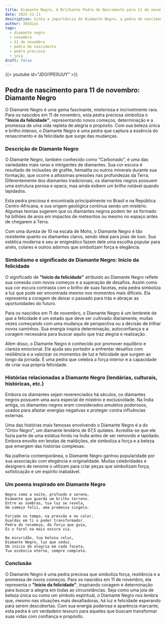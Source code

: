 ```yaml
---
title: Diamante Negro, A Brilhante Pedra de Nascimento para 11 de novembro
date: 2025-11-11
description: Sinta a importância de Diamante Negro, a pedra de nascimento de 11 de novembro que simboliza Início da felicidade. Deixe que sua beleza e significado iluminem seu dia.
author: 365dias
tags:
  - diamante negro
  - novembro
  - 11 de novembro
  - pedra de nascimento
  - pedra preciosa
  - joia
draft: false
---
```


{{< youtube id="JDOi1PE0UUY" >}}

## Pedra de nascimento para 11 de novembro: Diamante Negro

O Diamante Negro é uma gema fascinante, misteriosa e incrivelmente rara. Para os nascidos em 11 de novembro, esta pedra preciosa simboliza o **"Início da felicidade"**, representando novos começos, determinação e a promessa de uma vida repleta de alegria e propósito. Com sua beleza única e brilho intenso, o Diamante Negro é uma pedra que captura a essência do renascimento e da felicidade que surge das mudanças.

### Descrição de Diamante Negro

O Diamante Negro, também conhecido como "Carbonado", é uma das variedades mais raras e intrigantes de diamantes. Sua cor escura é resultado de inclusões de grafite, hematita ou outros minerais durante sua formação, que ocorre a altíssimas pressões nas profundezas da Terra. Diferentemente dos diamantes tradicionais, os diamantes negros possuem uma estrutura porosa e opaca, mas ainda exibem um brilho notável quando lapidados.

Esta pedra preciosa é encontrada principalmente no Brasil e na República Centro-Africana, e sua origem geológica continua sendo um mistério. Algumas teorias sugerem que os diamantes negros podem ter se formado há bilhões de anos em impactos de meteoritos ou mesmo no espaço antes de chegarem à Terra.

Com uma dureza de 10 na escala de Mohs, o Diamante Negro é tão resistente quanto os diamantes claros, sendo ideal para joias de luxo. Sua estética moderna e seu ar enigmático fazem dele uma escolha popular para anéis, colares e outros adornos que simbolizam força e elegância.

### Simbolismo e significado de Diamante Negro: Início da felicidade

O significado de **"Início da felicidade"** atribuído ao Diamante Negro reflete sua conexão com novos começos e a superação de desafios. Assim como sua cor escura contrasta com o brilho de suas facetas, esta pedra simboliza a luz que pode ser encontrada mesmo nos momentos mais difíceis. Ela representa a coragem de deixar o passado para trás e abraçar as oportunidades do futuro.

Para os nascidos em 11 de novembro, o Diamante Negro é um lembrete de que a felicidade é um estado que deve ser cultivado diariamente, muitas vezes começando com uma mudança de perspectiva ou a decisão de trilhar novos caminhos. Sua energia inspira determinação, autoconfiança e a coragem necessária para buscar aquilo que traz alegria e realização.

Além disso, o Diamante Negro é conhecido por promover equilíbrio e clareza emocional. Ele ajuda seu portador a enfrentar desafios com resiliência e a valorizar os momentos de luz e felicidade que surgem ao longo da jornada. É uma pedra que celebra a força interior e a capacidade de criar sua própria felicidade.

### Histórias relacionadas a Diamante Negro (lendárias, culturais, históricas, etc.)

Embora os diamantes sejam reverenciados há séculos, os diamantes negros possuem uma aura especial de mistério e exclusividade. Na Índia antiga, os diamantes negros eram considerados amuletos poderosos, usados para afastar energias negativas e proteger contra influências externas.

Uma das histórias mais famosas envolvendo o Diamante Negro é a do "Orlov Negro", um diamante lendário de 67,5 quilates. Acredita-se que ele fazia parte de uma estátua hindu na Índia antes de ser removido e lapidado. Embora envolto em lendas de maldições, ele simboliza a força e a beleza que emergem das histórias complexas.

Na joalheria contemporânea, o Diamante Negro ganhou popularidade por sua associação com elegância e originalidade. Muitas celebridades e designers de renome o utilizam para criar peças que simbolizam força, sofisticação e um espírito inabalável.

### Um poema inspirado em Diamante Negro

```
Negro como a noite, profundo e sereno,  
Diamante que guarda um brilho terreno.  
Entre as sombras, tua luz se revela,  
Um começo feliz, uma promessa singela.  

Forjado no tempo, na pressão e no calor,  
Guardas em ti o poder transformador.  
Pedra do recomeço, da força que guia,  
És o farol na mais escura via.  

Na escuridão, tua beleza reluz,  
Diamante Negro, luz que seduz.  
Um início de alegria em cada faceta,  
Tua essência eterna, sempre completa.
```

### Conclusão

O Diamante Negro é uma pedra preciosa que simboliza força, resiliência e a promessa de novos começos. Para os nascidos em 11 de novembro, ela representa o **"Início da felicidade"**, inspirando coragem e determinação para buscar a alegria em todas as circunstâncias. Seja como uma joia de beleza única ou como um símbolo espiritual, o Diamante Negro nos lembra que, mesmo nas situações mais desafiadoras, há luz e felicidade esperando para serem descobertas. Com sua energia poderosa e aparência marcante, esta pedra é um verdadeiro tesouro para aqueles que buscam transformar suas vidas com confiança e propósito.